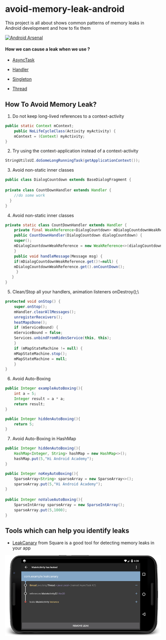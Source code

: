 # avoid-memory-leak-android

This project is all about shows common patterns of memory leaks in Android development and how to fix them

 [![Android Arsenal]( https://img.shields.io/badge/Android%20Arsenal-avoid--memory--leak--android-green.svg?style=flat )]( https://android-arsenal.com/details/1/6887 )

#### How we can cause a leak when we use ?

* [AsyncTask](https://github.com/AliEsaAssadi/avoid-memory-leak-android/tree/master/app/src/main/java/aliesaassadi/memoryleak/AsyncTask)

* [Handler](https://github.com/AliEsaAssadi/avoid-memory-leak-android/tree/master/app/src/main/java/aliesaassadi/memoryleak/Handler)

* [Singleton](https://github.com/AliEsaAssadi/avoid-memory-leak-android/tree/master/app/src/main/java/aliesaassadi/memoryleak/Singleton)

* [Thread](https://github.com/AliEsaAssadi/avoid-memory-leak-android/tree/master/app/src/main/java/aliesaassadi/memoryleak/Thread)

## How To Avoid Memory Leak?

1. Do not keep long-lived references to a context-activity

```Java
public static Context mContext;
	public NoLifeCycleClass(Activity myActivity) {
	mContext = (Context) myActivity;
}
```


2. Try using the context-application instead of a context-activity

```Java
StringUtilsUI.doSomeLongRunningTask(getApplicationContext());
```

3. Avoid non-static inner classes

```Java
public class DialogCountdown extends BaseDialogFragment {

private class CountDownHandler extends Handler {
	//do some work
  }
}
```

4. Avoid non-static inner classes

```Java
private static class CountDownHandler extends Handler {
	private final WeakReference<DialogCountdown> mDialogCountdownWeakReference;
	public CountDownHandler(DialogCountdown dialogCountdown) {
	super();
	mDialogCountdownWeakReference = new WeakReference<>(dialogCountdown);
	}
	public void handleMessage(Message msg) {
	if(mDialogCountdownWeakReference.get()!=null) {
	mDialogCountdownWeakReference.get().onCountDown();
     }
   }
}
```

5. Clean/Stop all your handlers, animation listeners onDestroy();\

```Java
protected void onStop() {
	super.onStop();
	mHandler.clearAllMessages();
	unregisterReceivers();
	heatMapsDone();
	if (mServiceBound) {
	mServiceBound = false;
	Services.unbindFromRidesService(this, this);
	}
	if (mMapStateMachine != null) {
	mMapStateMachine.stop();
	mMapStateMachine = null;
	}
}
```

6. Avoid Auto-Boxing

```Java
public Integer exampleAutoBoxing(){
	int a = 5;
	Integer result = a * a;
	return result;
}
```

```Java
public Integer hiddenAutoBoxing(){
	return 5;
}
```

7. Avoid Auto-Boxing in HashMap

```Java
public Integer hiddenAutoBoxing(){
	HashMap<Integer, String> hashMap = new HashMap<>();
	hashMap.put(5,"Hi Android Academy");
}
```

```Java
public Integer noKeyAutoBoxing(){
	SparseArray<String> sparseArray = new SparseArray<>();
	sparseArray.put(5,"Hi Android Academy");
}

public Integer noValueAutoBoxing(){
	SparseIntArray sparseArray = new SparseIntArray();
	sparseArray.put(5,1000);
}
```

##  Tools which can help you identify leaks

* [LeakCanary](https://github.com/square/leakcanary) from Square is a good tool for detecting memory leaks in your app 

<p align="center">
<img src="https://github.com/square/leakcanary/blob/master/assets/screenshot.png"/>
</p>

